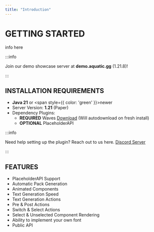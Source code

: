 ```yaml
---
title: "Introduction"
---
```

# GETTING STARTED
info here

:::info

Join our demo showcase server at **demo.aquatic.gg** (1.21.8)!

:::

## INSTALLATION REQUIREMENTS
- **Java 21** or <span style={{ color: 'green' }}>newer</span>
- Server Version: **1.21** (Paper)
- Dependency Plugins:
  - <Highlight color="red">**REQUIRED**</Highlight> Waves [Download](https://www.spigotmc.org/resources/waves-core-of-aquatic-plugins.119819/) (Will autodownload on fresh install) 
  - <Highlight color="#213b47">**OPTIONAL**</Highlight> PlaceholderAPI

:::info

Need help setting up the plugin? Reach out to us here. [Discord Server](https://discord.aquatic.gg)

:::

## FEATURES
  - PlaceholderAPI Support
  - Automatic Pack Generation
  - Animated Components
  - Text Generation Speed
  - Text Generation Actions
  - Pre & Post Actions
  - Switch & Select Actions
  - Select & Unselected Component Rendering
  - Ability to implement your own font
  - Public API